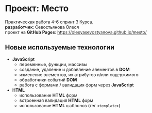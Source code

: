 # Проект: Место
Практическая работа 4-6 спринт 3 Курса.  
**разработчик**: Севостьянова Олеся  
проект на **GitHub Pages**: https://olesyasevostyanova.github.io/mesto/

## Новые используемые технологии
- **JavaScript**
  - переменные, функции, массивы
  - создание, удаление и добавление элементов в **DOM**
  - изменение элементов, их атрибутов и/или содержимого
  - обработчики событий **DOM**
  - работа с формами / валидация форм через **JavaScript**
- **HTML**
  - использование **HTML** форм
  - встроенная валидация **HTML** форм 
  - использование **HTML** шаблонов (тег `<template>`)
